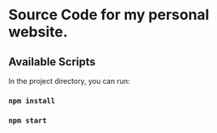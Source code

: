 # Source Code for my personal website. 

## Available Scripts

In the project directory, you can run:

### `npm install` 

### `npm start`

